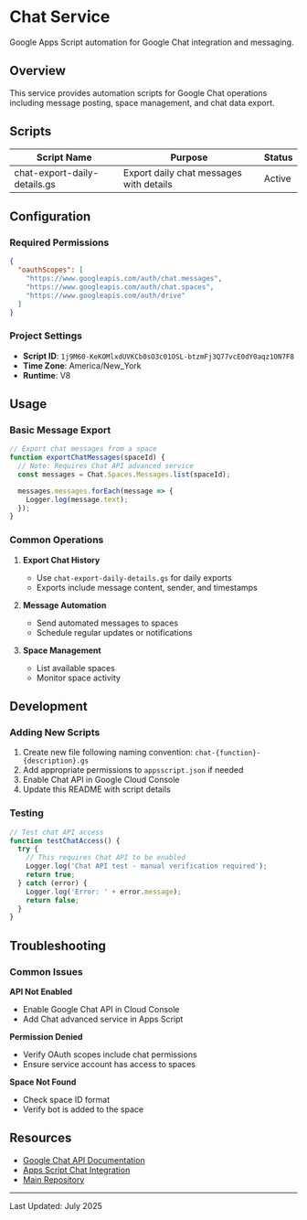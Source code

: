 # Chat Service

Google Apps Script automation for Google Chat integration and messaging.

## Overview

This service provides automation scripts for Google Chat operations including message posting, space management, and chat data export.

## Scripts

| Script Name | Purpose | Status |
|-------------|---------|--------|
| chat-export-daily-details.gs | Export daily chat messages with details | Active |

## Configuration

### Required Permissions

```json
{
  "oauthScopes": [
    "https://www.googleapis.com/auth/chat.messages",
    "https://www.googleapis.com/auth/chat.spaces",
    "https://www.googleapis.com/auth/drive"
  ]
}
```

### Project Settings

- **Script ID**: `1j9M60-KeKOMlxdUVKCb0sO3c01OSL-btzmFj3Q77vcE0dY0aqz1ON7F8`
- **Time Zone**: America/New_York
- **Runtime**: V8

## Usage

### Basic Message Export

```javascript
// Export chat messages from a space
function exportChatMessages(spaceId) {
  // Note: Requires Chat API advanced service
  const messages = Chat.Spaces.Messages.list(spaceId);

  messages.messages.forEach(message => {
    Logger.log(message.text);
  });
}
```

### Common Operations

1. **Export Chat History**
   - Use `chat-export-daily-details.gs` for daily exports
   - Exports include message content, sender, and timestamps

2. **Message Automation**
   - Send automated messages to spaces
   - Schedule regular updates or notifications

3. **Space Management**
   - List available spaces
   - Monitor space activity

## Development

### Adding New Scripts

1. Create new file following naming convention: `chat-{function}-{description}.gs`
2. Add appropriate permissions to `appsscript.json` if needed
3. Enable Chat API in Google Cloud Console
4. Update this README with script details

### Testing

```javascript
// Test chat API access
function testChatAccess() {
  try {
    // This requires Chat API to be enabled
    Logger.log('Chat API test - manual verification required');
    return true;
  } catch (error) {
    Logger.log('Error: ' + error.message);
    return false;
  }
}
```

## Troubleshooting

### Common Issues

**API Not Enabled**
- Enable Google Chat API in Cloud Console
- Add Chat advanced service in Apps Script

**Permission Denied**
- Verify OAuth scopes include chat permissions
- Ensure service account has access to spaces

**Space Not Found**
- Check space ID format
- Verify bot is added to the space

## Resources

- [Google Chat API Documentation](https://developers.google.com/chat)
- [Apps Script Chat Integration](https://developers.google.com/apps-script/guides/chat)
- [Main Repository](https://github.com/klappe-pm/Another-Google-Automation-Repo)

---

Last Updated: July 2025